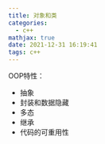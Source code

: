 ```yaml
---
title: 对象和类
categories:
  - c++
mathjax: true
date: 2021-12-31 16:19:41
tags: c++
---
```


OOP特性：
- 抽象
- 封装和数据隐藏
- 多态
- 继承
- 代码的可重用性


